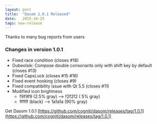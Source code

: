 ```yaml
---
layout: post
title:  "Dasom 1.0.1 Released"
date:   2015-10-25
tags: new-release
---
```


Thanks to many bug reports from users

### Changes in version 1.0.1

  * Fixed race condition (closes #18)
  * Dubeolsik: Compose double consonants only with shift key by default (closes #13)
  * Fixed CapsLock (closes #15 #16)
  * Fixed event hooking (closes #9)
  * Fixed compatibility issue with Qt 5.5 (closes #11)
  * Modified icon brightness
    - f9f9f9 (2.5% gray) --> f2f2f2 ( 5% gray)
    - ffffff (black)     --> 1a1a1a (90% gray)

Get Dasom 1.0.1
[https://github.com/cogniti/dasom/releases/tag/1.0.1](https://github.com/cogniti/dasom/releases/tag/1.0.1)
